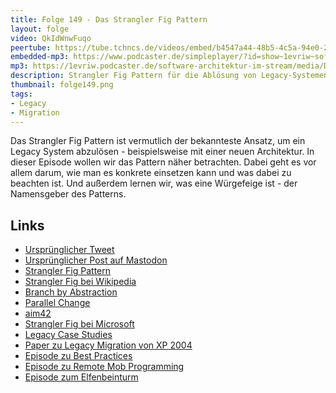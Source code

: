 ```yaml
---
title: Folge 149 - Das Strangler Fig Pattern
layout: folge
video: QkIdWnwFuqo
peertube: https://tube.tchncs.de/videos/embed/b4547a44-48b5-4c5a-94e0-2b12c9558dda
embedded-mp3: https://www.podcaster.de/simpleplayer/?id=show~1evriw~software-architektur-im-stream~pod-56e241a13b7a2ea4ef8566abba&v=1674828597
mp3: https://1evriw.podcaster.de/software-architektur-im-stream/media/Das_Strangler_Fig_Pattern.mp3
description: Strangler Fig Pattern für die Ablösung von Legacy-Systemen
thumbnail: folge149.png
tags:
- Legacy
- Migration
---
```


Das Strangler Fig Pattern ist vermutlich der bekannteste Ansatz, um
ein Legacy System abzulösen - beispielsweise mit einer neuen
Architektur. In dieser Episode wollen wir das Pattern näher
betrachten. Dabei geht es vor allem darum, wie man es konkrete
einsetzen kann und was dabei zu beachten ist. Und außerdem lernen wir,
was eine Würgefeige ist - der Namensgeber des Patterns.

## Links

* [Ursprünglicher Tweet](https://twitter.com/ewolff/status/1599122644523106304)
* [Ursprünglicher Post auf
  Mastodon](https://mastodon.social/@ewolff/109451409819991856)
* [Strangler Fig Pattern](https://martinfowler.com/bliki/StranglerFigApplication.html)
* [Strangler Fig bei Wikipedia](https://en.wikipedia.org/wiki/Strangler_fig)
* [Branch by
  Abstraction](https://www.martinfowler.com/bliki/BranchByAbstraction.html)
* [Parallel
  Change](https://www.martinfowler.com/bliki/ParallelChange.html)
* [aim42](https://www.aim42.org/)
* [Strangler Fig bei
  Microsoft](https://learn.microsoft.com/de-de/azure/architecture/patterns/strangler-fig)
* [Legacy Case
  Studies](https://paulhammant.com/2013/07/14/legacy-application-strangulation-case-studies/)
* [Paper zu Legacy Migration von XP 2004](http://cdn.pols.co.uk/papers/agile-approach-to-legacy-systems.pdf) 
* [Episode zu Best
  Practices](https://software-architektur.tv/2022/11/11/folge142.html)
* [Episode zu Remote Mob
  Programming](https://software-architektur.tv/2021/04/16/folge56.html)
* [Episode zum Elfenbeinturm](https://software-architektur.tv/2023/01/13/folge147.html)

